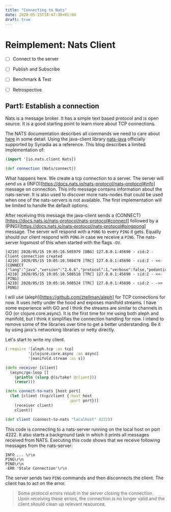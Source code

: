 ```yaml
---
title: "Connecting to Nats"
date: 2020-05-15T18:47:38+01:00
draft: true
---
```

# Reimplement: Nats Client



- [ ] Connect to the server
- [ ] Publish and Subscribe
- [ ] Benchmark & Test
- [ ] Retrospective



## Part1: Establish a connection

Nats is a message broker. It has a simple text based protocol and is open source. It is a good starting point to learn more about TCP connections. 

The NATS documentation describes all commands we need to care about [here](https://docs.nats.io/nats-protocol/nats-protocol#protocol-messages) in some detail. Using the java-client library [nats-java](https://github.com/nats-io/nats.java) officially supported by Synadia as a reference. This blog describes a limited implementation of:


```clojure
(import '[io.nats.client Nats])

(def connection (Nats/connect))
```

What happens here. We create a tcp connection to a server. The server will send us a (INFO)[https://docs.nats.io/nats-protocol/nats-protocol#info] message on connection. This info message contains information about the nats-server. It is also used to discover more nats-nodes that could be used when one of the nats-servers is not available. The first implementation will be limited to handle the default options. 

After receiving this message the java-client sends a (CONNECT)[https://docs.nats.io/nats-protocol/nats-protocol#connect] followed by a (PING)[https://docs.nats.io/nats-protocol/nats-protocol#pingpong] message. The server will respond with a `PONG` to every `PING` it gets. Equally should our client respond with `PONG` in case we receive a `PING`. The nats-server logsmost of this when started with the flags `-DV`. 

```
[4210] 2020/05/15 19:05:10.505979 [DBG] 127.0.0.1:45690 - cid:2 - Client connection created
[4210] 2020/05/15 19:05:10.508479 [TRC] 127.0.0.1:45690 - cid:2 - <<- [CONNECT {"lang":"java","version":"2.6.6","protocol":1,"verbose":false,"pedantic":false,"tls_required":false,"echo":true}]
[4210] 2020/05/15 19:05:10.508510 [TRC] 127.0.0.1:45690 - cid:2 - <<- [PING]
[4210] 2020/05/15 19:05:10.508524 [TRC] 127.0.0.1:45690 - cid:2 - ->> [PONG]
```

I will use (aleph)[https://github.com/ztellman/aleph] for TCP connections for now. It uses netty under the hood and exposes manifold streams. I have some experience with GO and I think the streams are similar to channels in GO (or clojure.core.async). It is the first time for me using both aleph and manifold, but I think it simplifies the connection handling for now. I intend to remove some of the libraries over time to get a better understanding. Be it by using java's networking libraries or netty directly. 

Let's start to write my client. 

```clojure
(:require '[aleph.tcp :as tcp]
          '[clojure.core.async :as async]
          '[manifold.stream :as s])

(defn receiver [client]
  (async/go-loop []
    (println (slurp @(s/take! @client)))
    (recur)))

(defn connect-to-nats [host port]
  (let [client (tcp/client {:host host
                            :port port})]
    (receiver client)
    client))

(def client (connect-to-nats "localhost" 4222))
```

This code is connecting to a nats-server running on the local host on port 4222. It also starts a background task in which it prints all messages received from NATS. Executing this code shows that we receive following messages from the nats-server:

```
INFO ... \r\n
PING\r\n
PING\r\n
-ERR 'Stale Connection'\r\n
```

The server sends two `PING` commands and then disconnects the client. The client has to act on the error. 

> Some protocol errors result in the server closing the connection. Upon receiving these errors, the connection is no longer valid and the client should clean up relevant resources.
 



